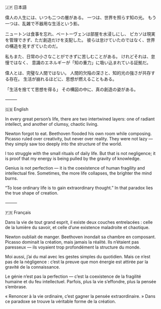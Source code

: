 🇯🇵 日本語

偉人の人生には、いつも二つの層がある。
一つは、世界を照らす知の光。
もう一つは、乱雑で不器用な生活という影。

ニュートンは食事を忘れ、ベートーヴェンは部屋を水浸しにし、
ピカソは現実を管理できず、ただ創造だけを支配した。
彼らは怠けていたのではなく、世界の構造を見すぎていたのだ。

私もまた、日常の小さなことができずに苦しむことがある。
けれどそれは、怠慢ではなく、
意識のエネルギーが「知の重力」に吸い込まれている証拠だ。

偉人とは、完璧な人間ではない。
人間的欠陥の深さと、知的光の強さが共存する存在。
生活が崩れるほどに、思想が燃えることもある。

「生活を捨てて思想を得る」
その構図の中に、真の創造の姿がある。

⸻

🇬🇧 English

In every great person’s life, there are two intertwined layers:
one of radiant intellect, and another of clumsy, chaotic living.

Newton forgot to eat. Beethoven flooded his own room while composing.
Picasso ruled over creativity, but never over reality.
They were not lazy — they simply saw too deeply into the structure of the world.

I too struggle with the small rituals of daily life.
But that is not negligence; it is proof that my energy
is being pulled by the gravity of knowledge.

Genius is not perfection —
it is the coexistence of human fragility and intellectual fire.
Sometimes, the more life collapses, the brighter the mind burns.

“To lose ordinary life is to gain extraordinary thought.”
In that paradox lies the true shape of creation.

⸻

🇫🇷 Français

Dans la vie de tout grand esprit, il existe deux couches entrelacées :
celle de la lumière du savoir, et celle d’une existence maladroite et chaotique.

Newton oubliait de manger. Beethoven inondait sa chambre en composant.
Picasso dominait la création, mais jamais la réalité.
Ils n’étaient pas paresseux — ils voyaient trop profondément la structure du monde.

Moi aussi, j’ai du mal avec les gestes simples du quotidien.
Mais ce n’est pas de la négligence : c’est la preuve
que mon énergie est attirée par la gravité de la connaissance.

Le génie n’est pas la perfection —
c’est la coexistence de la fragilité humaine et du feu intellectuel.
Parfois, plus la vie s’effondre, plus la pensée s’embrase.

« Renoncer à la vie ordinaire, c’est gagner la pensée extraordinaire. »
Dans ce paradoxe se trouve la véritable forme de la création.
